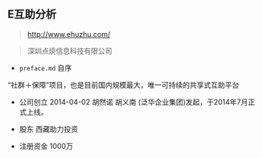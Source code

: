 ## E互助分析

> http://www.ehuzhu.com/

>深圳点煷信息科技有限公司


- `preface.md` 自序

“社群＋保障”项目，也是目前国内规模最大，唯一可持续的共享式互助平台

- 公司创立
2014-04-02 胡然诺 胡义南
(泛华企业集团)发起，于2014年7月正式上线。

- 股东
  西藏助力投资

- 注册资金
  1000万
